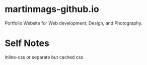 # martinmags-github.io

Portfolio Website for Web development, Design, and Photography.

# Self Notes

Inline-css or separate but cached css
